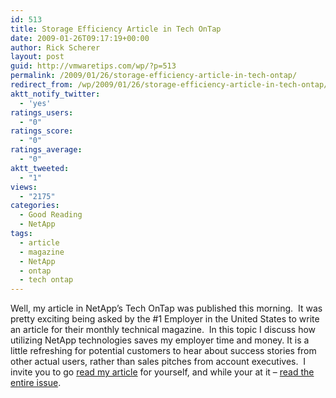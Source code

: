 ```yaml
---
id: 513
title: Storage Efficiency Article in Tech OnTap
date: 2009-01-26T09:17:19+00:00
author: Rick Scherer
layout: post
guid: http://vmwaretips.com/wp/?p=513
permalink: /2009/01/26/storage-efficiency-article-in-tech-ontap/
redirect_from: /wp/2009/01/26/storage-efficiency-article-in-tech-ontap/
aktt_notify_twitter:
  - 'yes'
ratings_users:
  - "0"
ratings_score:
  - "0"
ratings_average:
  - "0"
aktt_tweeted:
  - "1"
views:
  - "2175"
categories:
  - Good Reading
  - NetApp
tags:
  - article
  - magazine
  - NetApp
  - ontap
  - tech ontap
---
```

Well, my article in NetApp&#8217;s Tech OnTap was published this morning.  It was pretty exciting being asked by the #1 Employer in the United States to write an article for their monthly technical magazine.  In this topic I discuss how utilizing NetApp technologies saves my employer time and money. It is a little refreshing for potential customers to hear about success stories from other actual users, rather than sales pitches from account executives.  I invite you to go <a href="http://www.netapp.com/us/communities/tech-ontap/tot-sddpc.html" target="_blank">read my article</a> for yourself, and while your at it &#8211; <a href="http://media.netapp.com/documents/tot0109.pdf" target="_blank">read the entire issue</a>.